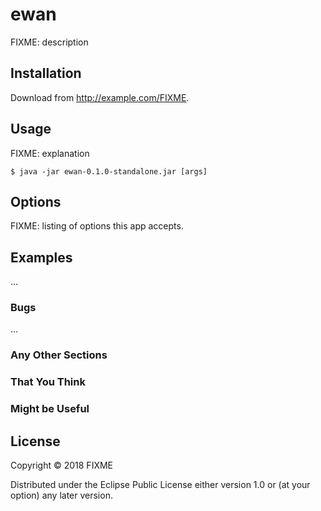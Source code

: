 # ewan

FIXME: description

## Installation

Download from http://example.com/FIXME.

## Usage

FIXME: explanation

    $ java -jar ewan-0.1.0-standalone.jar [args]

## Options

FIXME: listing of options this app accepts.

## Examples

...

### Bugs

...

### Any Other Sections
### That You Think
### Might be Useful

## License

Copyright © 2018 FIXME

Distributed under the Eclipse Public License either version 1.0 or (at
your option) any later version.
